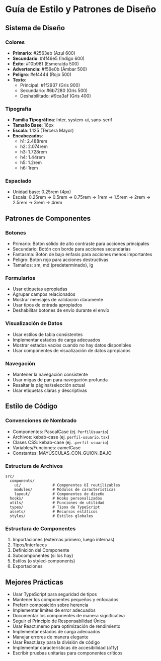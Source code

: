 # Guía de Estilo y Patrones de Diseño

## Sistema de Diseño

### Colores
- **Primario**: #2563eb (Azul 600)
- **Secundario**: #4f46e5 (Índigo 600)
- **Éxito**: #10b981 (Esmeralda 500)
- **Advertencia**: #f59e0b (Ámbar 500)
- **Peligro**: #ef4444 (Rojo 500)
- **Texto**:
  - Principal: #1f2937 (Gris 900)
  - Secundario: #6b7280 (Gris 500)
  - Deshabilitado: #9ca3af (Gris 400)

### Tipografía
- **Familia Tipográfica**: Inter, system-ui, sans-serif
- **Tamaño Base**: 16px
- **Escala**: 1.125 (Tercera Mayor)
- **Encabezados**:
  - h1: 2.488rem
  - h2: 2.074rem
  - h3: 1.728rem
  - h4: 1.44rem
  - h5: 1.2rem
  - h6: 1rem

### Espaciado
- Unidad base: 0.25rem (4px)
- Escala: 0.25rem → 0.5rem → 0.75rem → 1rem → 1.5rem → 2rem → 2.5rem → 3rem → 4rem

## Patrones de Componentes

### Botones
- Primario: Botón sólido de alto contraste para acciones principales
- Secundario: Botón con borde para acciones secundarias
- Fantasma: Botón de bajo énfasis para acciones menos importantes
- Peligro: Botón rojo para acciones destructivas
- Tamaños: sm, md (predeterminado), lg

### Formularios
- Usar etiquetas apropiadas
- Agrupar campos relacionados
- Mostrar mensajes de validación claramente
- Usar tipos de entrada apropiados
- Deshabilitar botones de envío durante el envío

### Visualización de Datos
- Usar estilos de tabla consistentes
- Implementar estados de carga adecuados
- Mostrar estados vacíos cuando no hay datos disponibles
- Usar componentes de visualización de datos apropiados

### Navegación
- Mantener la navegación consistente
- Usar migas de pan para navegación profunda
- Resaltar la página/selección actual
- Usar etiquetas claras y descriptivas

## Estilo de Código

### Convenciones de Nombrado
- Componentes: PascalCase (ej. `PerfilUsuario`)
- Archivos: kebab-case (ej. `perfil-usuario.tsx`)
- Clases CSS: kebab-case (ej. `.perfil-usuario`)
- Variables/Funciones: camelCase
- Constantes: MAYÚSCULAS_CON_GUION_BAJO

### Estructura de Archivos
```
src/
  components/
    ui/              # Componentes UI reutilizables
    modules/         # Módulos de características
    layout/          # Componentes de diseño
  hooks/             # Hooks personalizados
  utils/             # Funciones de utilidad
  types/             # Tipos de TypeScript
  assets/            # Recursos estáticos
  styles/            # Estilos globales
```

### Estructura de Componentes
1. Importaciones (externas primero, luego internas)
2. Tipos/Interfaces
3. Definición del Componente
4. Subcomponentes (si los hay)
5. Estilos (o styled-components)
6. Exportaciones

## Mejores Prácticas
- Usar TypeScript para seguridad de tipos
- Mantener los componentes pequeños y enfocados
- Preferir composición sobre herencia
- Implementar límites de error adecuados
- Documentar los componentes de manera significativa
- Seguir el Principio de Responsabilidad Única
- Usar React.memo para optimización de rendimiento
- Implementar estados de carga adecuados
- Manejar errores de manera elegante
- Usar React.lazy para la división de código
- Implementar características de accesibilidad (a11y)
- Escribir pruebas unitarias para componentes críticos
